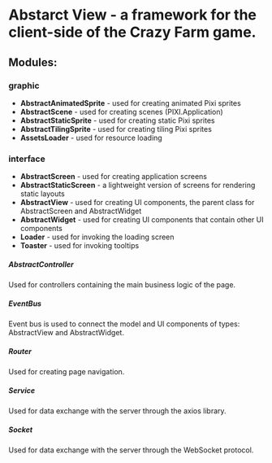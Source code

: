# Abstarct View - a framework for the client-side of the Crazy Farm game.

## Modules:
### graphic
- **AbstractAnimatedSprite** - used for creating animated Pixi sprites
- **AbstractScene** - used for creating scenes (PIXI.Application)
- **AbstractStaticSprite** - used for creating static Pixi sprites
- **AbstractTilingSprite** - used for creating tiling Pixi sprites
- **AssetsLoader** - used for resource loading

### interface
- **AbstractScreen** - used for creating application screens
- **AbstractStaticScreen** - a lightweight version of screens for rendering static layouts
- **AbstractView** - used for creating UI components, the parent class for AbstractScreen and AbstractWidget
- **AbstractWidget** - used for creating UI components that contain other UI components
- **Loader** - used for invoking the loading screen
- **Toaster** - used for invoking tooltips

##### **AbstractController**
Used for controllers containing the main business logic of the page.

##### **EventBus**
Event bus is used to connect the model and UI components of types: AbstractView and AbstractWidget.

##### **Router**
Used for creating page navigation.

##### **Service**
Used for data exchange with the server through the axios library.

##### **Socket**
Used for data exchange with the server through the WebSocket protocol.